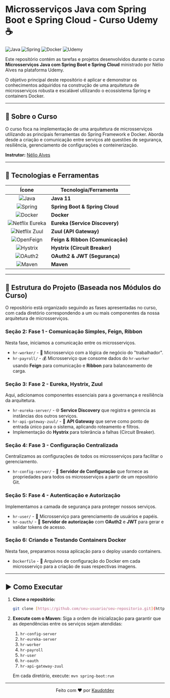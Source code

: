 # Microsserviços Java com Spring Boot e Spring Cloud - Curso Udemy ☕

![Java](https://img.shields.io/badge/java-%23ED8B00.svg?style=for-the-badge&logo=openjdk&logoColor=white)
![Spring](https://img.shields.io/badge/spring-%236DB33F.svg?style=for-the-badge&logo=spring&logoColor=white)
![Docker](https://img.shields.io/badge/docker-%230db7ed.svg?style=for-the-badge&logo=docker&logoColor=white)
![Udemy](https://img.shields.io/badge/Udemy-A435F0?style=for-the-badge&logo=Udemy&logoColor=white)

Este repositório contém as tarefas e projetos desenvolvidos durante o curso **Microsserviços Java com Spring Boot e Spring Cloud** ministrado por Nélio Alves na plataforma Udemy.

O objetivo principal deste repositório é aplicar e demonstrar os conhecimentos adquiridos na construção de uma arquitetura de microsserviços robusta e escalável utilizando o ecossistema Spring e containers Docker.

---

## 🎯 Sobre o Curso

O curso foca na implementação de uma arquitetura de microsserviços utilizando as principais ferramentas do Spring Framework e Docker. Aborda desde a criação e comunicação entre serviços até questões de segurança, resiliência, gerenciamento de configurações e conteinerização.

**Instrutor:** [Nélio Alves](https://www.udemy.com/user/nelio-alves/)

---

## 🚀 Tecnologias e Ferramentas

| Ícone | Tecnologia/Ferramenta |
| :---: | --- |
| ![Java](https://img.shields.io/badge/java-%23ED8B00.svg?style=for-the-badge&logo=openjdk&logoColor=white) | **Java 11** |
| ![Spring](https://img.shields.io/badge/spring-%236DB33F.svg?style=for-the-badge&logo=spring&logoColor=white) | **Spring Boot & Spring Cloud** |
| ![Docker](https://img.shields.io/badge/docker-%230db7ed.svg?style=for-the-badge&logo=docker&logoColor=white) | **Docker** |
| ![Netflix Eureka](https://img.shields.io/badge/Netflix_Eureka-6DB33F?style=for-the-badge&logo=netflix&logoColor=white) | **Eureka (Service Discovery)** |
| ![Netflix Zuul](https://img.shields.io/badge/Netflix_Zuul-6DB33F?style=for-the-badge&logo=netflix&logoColor=white) | **Zuul (API Gateway)** |
| ![OpenFeign](https://img.shields.io/badge/OpenFeign-6DB33F?style=for-the-badge&logo=spring&logoColor=white) | **Feign & Ribbon (Comunicação)** |
| ![Hystrix](https://img.shields.io/badge/Hystrix-6DB33F?style=for-the-badge&logo=netflix&logoColor=white) | **Hystrix (Circuit Breaker)** |
| ![OAuth2](https://img.shields.io/badge/OAuth2-262626?style=for-the-badge&logo=oauth&logoColor=white) | **OAuth2 & JWT (Segurança)** |
| ![Maven](https://img.shields.io/badge/Maven-C71A36?style=for-the-badge&logo=apache-maven&logoColor=white) | **Maven** |

---

## 📂 Estrutura do Projeto (Baseada nos Módulos do Curso)

O repositório está organizado seguindo as fases apresentadas no curso, com cada diretório correspondendo a um ou mais componentes da nossa arquitetura de microsserviços.

### Seção 2: Fase 1 - Comunicação Simples, Feign, Ribbon
Nesta fase, iniciamos a comunicação entre os microsserviços.
* `hr-worker/` - 👷 Microsserviço com a lógica de negócio do "trabalhador".
* `hr-payroll/` - 💰 Microsserviço que consome dados do `hr-worker` usando **Feign** para comunicação e **Ribbon** para balanceamento de carga.

### Seção 3: Fase 2 - Eureka, Hystrix, Zuul
Aqui, adicionamos componentes essenciais para a governança e resiliência da arquitetura.
* `hr-eureka-server/` - 🌐 **Service Discovery** que registra e gerencia as instâncias dos outros serviços.
* `hr-api-gateway-zuul/` - 🚪 **API Gateway** que serve como ponto de entrada único para o sistema, aplicando roteamento e filtros.
* Implementação do **Hystrix** para tolerância a falhas (Circuit Breaker).

### Seção 4: Fase 3 - Configuração Centralizada
Centralizamos as configurações de todos os microsserviços para facilitar o gerenciamento.
* `hr-config-server/` - 🔧 **Servidor de Configuração** que fornece as propriedades para todos os microsserviços a partir de um repositório Git.

### Seção 5: Fase 4 - Autenticação e Autorização
Implementamos a camada de segurança para proteger nossos serviços.
* `hr-user/` - 👤 Microsserviço para gerenciamento de usuários e papéis.
* `hr-oauth/` - 🔑 **Servidor de autorização** com **OAuth2** e **JWT** para gerar e validar tokens de acesso.

### Seção 6: Criando e Testando Containers Docker
Nesta fase, preparamos nossa aplicação para o deploy usando containers.
* `Dockerfile` - 🐳 Arquivos de configuração do Docker em cada microsserviço para a criação de suas respectivas imagens.

---

## ▶️ Como Executar

1.  **Clone o repositório:**
    ```bash
    git clone [https://github.com/seu-usuario/seu-repositorio.git](https://github.com/seu-usuario/seu-repositorio.git)
    ```

2.  **Execute com o Maven:**
    Siga a ordem de inicialização para garantir que as dependências entre os serviços sejam atendidas:
    1.  `hr-config-server`
    2.  `hr-eureka-server`
    3.  `hr-worker`
    4.  `hr-payroll`
    5.  `hr-user`
    6.  `hr-oauth`
    7.  `hr-api-gateway-zuul`

    Em cada diretório, execute: `mvn spring-boot:run`



---

<p align="center">
  Feito com ❤️ por <a href="https://github.com/kaudotdev">Kaudotdev</a>
</p>
